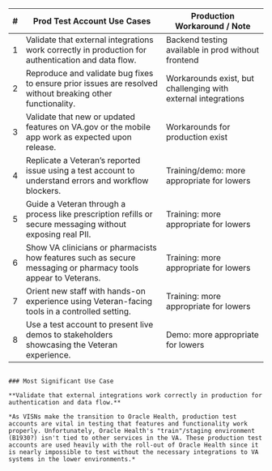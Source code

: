 
| # | Prod Test Account Use Cases                                                                                                         | Production Workaround / Note                              |
|---|------------------------------------------------------------------------------------------------------------------|------------------------------------------------------------|
| 1 | Validate that external integrations work correctly in production for authentication and data flow.              | Backend testing available in prod without frontend                         |
| 2 | Reproduce and validate bug fixes to ensure prior issues are resolved without breaking other functionality.      | Workarounds exist, but challenging with external integrations |
| 3 | Validate that new or updated features on VA.gov or the mobile app work as expected upon release.               | Workarounds for production exist                          |
| 4 | Replicate a Veteran’s reported issue using a test account to understand errors and workflow blockers.           | Training/demo: more appropriate for lowers             |
| 5 | Guide a Veteran through a process like prescription refills or secure messaging without exposing real PII.      | Training: more appropriate for lowers                  |
| 6 | Show VA clinicians or pharmacists how features such as secure messaging or pharmacy tools appear to Veterans.   | Training: more appropriate for lowers                  |
| 7 | Orient new staff with hands-on experience using Veteran-facing tools in a controlled setting.                   | Training: more appropriate for lowers                  |
| 8 | Use a test account to present live demos to stakeholders showcasing the Veteran experience.                     | Demo: more appropriate for lowers                      |
```

### Most Significant Use Case

**Validate that external integrations work correctly in production for authentication and data flow.**

*As VISNs make the transition to Oracle Health, production test accounts are vital in testing that features and functionality work properly. Unfortunately, Oracle Health's "train"/staging environment (B1930?) isn't tied to other services in the VA. These production test accounts are used heavily with the roll-out of Oracle Health since it is nearly impossible to test without the necessary integrations to VA systems in the lower environments.*

